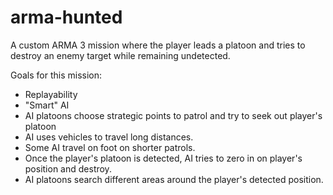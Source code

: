 # arma-hunted
A custom ARMA 3 mission where the player leads a platoon and tries to destroy an enemy target while remaining undetected.

Goals for this mission:
* Replayability
* "Smart" AI
* AI platoons choose strategic points to patrol and try to seek out player's platoon
* AI uses vehicles to travel long distances.
* Some AI travel on foot on shorter patrols.
* Once the player's platoon is detected, AI tries to zero in on player's position and destroy.
* AI platoons search different areas around the player's detected position.
